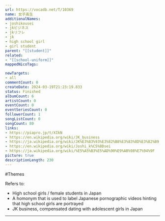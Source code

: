 ```yaml
---
url: https://vocadb.net/T/10369
name: 女子高生
additionalNames: 
- joshikousei
- jkビジネス
- jkリフレ
- jk
- high school girl
- girl student
parent: "[[student]]"
related:
- "[[school-uniform]]"
mappedNicoTags:

newTargets:
- all
commentCount: 0
createDate: 2024-03-19T21:23:19.833
status: Finished
albumCount: 6
artistCount: 0
eventCount: 0
eventSeriesCount: 0
followerCount: 1
songListCount: 0
songCount: 80
links: 
- https://piapro.jp/t/XIkN
- https://en.wikipedia.org/wiki/JK_business
- https://ja.wikipedia.org/wiki/JK%E3%83%93%E3%82%B8%E3%83%8D%E3%82%B9
- https://en.wikipedia.org/wiki/Joshi_k%C5%8Dsei
- https://ja.wikipedia.org/wiki/%E5%A5%B3%E5%AD%90%E9%AB%98%E7%94%9F
picture: true
descriptionLength: 230
---
```


#Themes

Refers to:
- High school girls / female students in Japan
- A homonym that is used to label Japanese pornographic videos hinting that high school girls are portrayed
- JK business, compensated dating with adolescent girls in Japan

---

